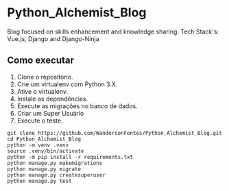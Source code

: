 # Python_Alchemist_Blog
 Blog focused on skills enhancement and knowledge sharing. Tech Stack's: Vue.js, Django and Django-Ninja
 
## Como executar
1. Clone o repositório.
2. Crie um virtualenv com Python 3.X.
3. Ative o virtualenv.
4. Instale as dependências.
6. Execute as migrações no banco de dados.
7. Criar um Super Usuário
8. Execute o teste.

```console
git clone https://github.com/WandersonFontes/Python_Alchemist_Blog.git
cd Python_Alchemist_Blog
python -m venv .venv
source .venv/bin/activate
python -m pip install -r requirements.txt
python manage.py makemigrations
python manage.py migrate
python manage.py createsuperuser
python manage.py test
```
